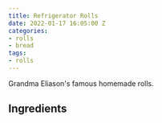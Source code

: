 ```yaml
---
title: Refrigerator Rolls
date: 2022-01-17 16:05:00 Z
categories:
- rolls
- bread
tags:
- rolls
---
```


Grandma Eliason's famous homemade rolls. 

## Ingredients
